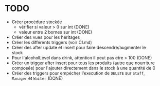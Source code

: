 # TODO
* Créer procédure stockée
    * vérifier si valeur > 0 sur int (DONE)
    * valeur entre 2 bornes sur int (DONE)
* Créer des vues pour les héritages
* Créer les différents triggers (voir CI.md)
* Créer des after update et insert pour faire descendre/augmenter le stock
* Pour l'alcoholLevel dans drink, attention il peut pas etre > 100 (DONE)
* Créer un trigger after insert pour tous les produits (autre que nourriture composée) pour l'ajouter directement dans le stock à une quantité de 0
* Créer des triggers pour empécher l'execution de `DELETE` sur `Staff`, `Manager` et `Waiter` (DONE)
